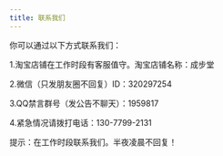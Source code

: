```yaml
---
title: 联系我们
---
```

<p>你可以通过以下方式联系我们：</p>
<p>1.淘宝店铺在工作时段有客服值守。淘宝店铺名称：成步堂</p>
<p>2.微信（只发朋友圈不回复）ID：320297254</p>
<p>3.QQ禁言群号（发公告不聊天）：1959817</p>
<p>4.紧急情况请拨打电话：130-7799-2131</p>
<p>提示：在工作时段联系我们。半夜凌晨不回复！</p>
